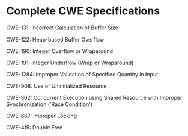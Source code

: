 

# Complete CWE Specifications

CWE-131: Incorrect Calculation of Buffer Size

CWE-122: Heap-based Buffer Overflow

CWE-190: Integer Overflow or Wraparound

CWE-191: Integer Underflow (Wrap or Wraparound)

CWE-1284: Improper Validation of Specified Quantity in Input

CWE-908: Use of Uninitialized Resource

CWE-362: Concurrent Execution using Shared Resource with Improper Synchronization ('Race Condition')

CWE-667: Improper Locking

CWE-415: Double Free